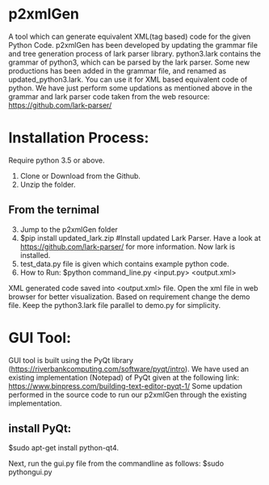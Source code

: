# p2xmlGen
A tool which can generate equivalent XML(tag based) code for the given Python Code. 
p2xmlGen has been developed by updating the grammar file and tree generation process of lark parser library. 
python3.lark contains the grammar of python3, which can be parsed by the lark parser. 
Some new productions has been added in the grammar file, and renamed as updated_python3.lark. 
You can use it for XML based equivalent code of python.
We have just perform some updations as mentioned above in the grammar and lark parser code taken from the web resource: https://github.com/lark-parser/

# Installation Process:

Require python 3.5 or above.

1. Clone or Download from the Github.
2. Unzip the folder.
## From the ternimal
3. Jump to the p2xmlGen folder
4. $pip install updated_lark.zip  #Install updated Lark Parser. Have a look at https://github.com/lark-parser/ for more information.
   Now lark is installed.
5. test_data.py file is given which contains example python code.
6. How to Run:
   $python command_line.py <input.py> <output.xml>
 
XML generated code saved into <output.xml> file. Open the xml file in web browser for better visualization.
Based on requirement change the demo file. Keep the python3.lark file parallel to demo.py for simplicity.

# GUI Tool:

GUI tool is built using the PyQt library (https://riverbankcomputing.com/software/pyqt/intro). 
We have used an existing implementation (Notepad) of PyQt given at the following link: https://www.binpress.com/building-text-editor-pyqt-1/
Some updation performed in the source code to run our p2xmlGen through the existing implementation.

## install PyQt:
$sudo apt-get install python-qt4.

Next, run the gui.py file from the commandline as follows:
$sudo pythongui.py
